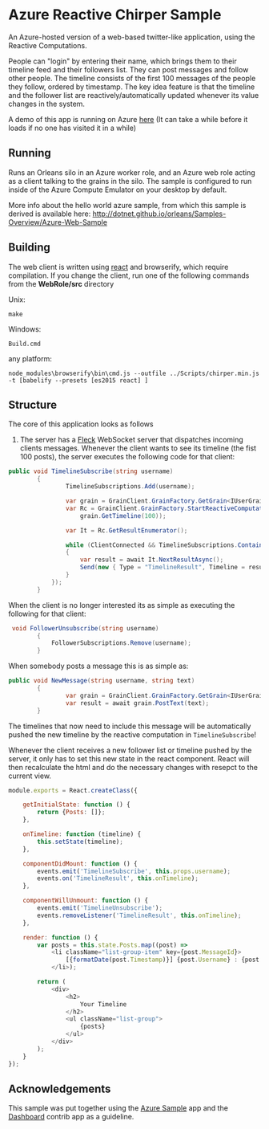 # Azure Reactive Chirper Sample #

An Azure-hosted version of a web-based twitter-like application, using the Reactive Computations.

People can "login" by entering their name, which brings them to their timeline feed and their followers list.
They can post messages and follow other people. The timeline consists of the first 100 messages of the people they follow, ordered by timestamp.
The key idea feature is that the timeline and the follower list are reactively/automatically updated whenever its value changes in the system.


A demo of this app is running on Azure [here](https://github.com/ticup/AzureReactiveChirper) (It can take a while before it loads if no one has visited it in a while)

## Running ##
Runs an Orleans silo in an Azure worker role, and an Azure web role acting as a client talking to the grains in the silo.
The sample is configured to run inside of the Azure Compute Emulator on your desktop by default.

More info about the hello world azure sample, from which this sample is derived is available here:
http://dotnet.github.io/orleans/Samples-Overview/Azure-Web-Sample


## Building ##
The web client is written using [react](https://facebook.github.io/react/) and browserify, which require compilation.
If you change the client, run one of the following commands from the **WebRole/src** directory

Unix:

    make

Windows:

    Build.cmd

any platform:

    node_modules\browserify\bin\cmd.js --outfile ../Scripts/chirper.min.js -t [babelify --presets [es2015 react] ]

## Structure ##
The core of this application looks as follows

1) The server has a [Fleck](https://www.nuget.org/packages/Fleck/) WebSocket server that dispatches incoming clients messages. Whenever the client wants to see its timeline (the fist 100 posts), the server executes the following code for that client:

````c#
public void TimelineSubscribe(string username)
        {
                TimelineSubscriptions.Add(username);

                var grain = GrainClient.GrainFactory.GetGrain<IUserGrain>(username);
                var Rc = GrainClient.GrainFactory.StartReactiveComputation(() =>
                    grain.GetTimeline(100));

                var It = Rc.GetResultEnumerator();

                while (ClientConnected && TimelineSubscriptions.Contains(username))
                {
                    var result = await It.NextResultAsync();
                    Send(new { Type = "TimelineResult", Timeline = result });
                }
            });
        }
`````

When the client is no longer interested its as simple as executing the following for that client:

````c#
 void FollowerUnsubscribe(string username)
        {
            FollowerSubscriptions.Remove(username);
        }
`````

When somebody posts a message this is as simple as:
````c#
public void NewMessage(string username, string text)
        {
                var grain = GrainClient.GrainFactory.GetGrain<IUserGrain>(username);
                var result = await grain.PostText(text);
        }
````

The timelines that now need to include this message will be automatically pushed the new timeline by the reactive computation in ``TimelineSubscribe``!



Whenever the client receives a new follower list or timeline pushed by the server, it only has to set this new state in the react component.
React will then recalculate the html and do the necessary changes with resepct to the current view.
````javascript
module.exports = React.createClass({

    getInitialState: function () {
        return {Posts: []};
    },

    onTimeline: function (timeline) {
        this.setState(timeline);
    },

    componentDidMount: function () {
        events.emit('TimelineSubscribe', this.props.username);
        events.on('TimelineResult', this.onTimeline);
    },

    componentWillUnmount: function () {
        events.emit('TimelineUnsubscribe');
        events.removeListener('TimelineResult', this.onTimeline);
    },

    render: function () {
        var posts = this.state.Posts.map((post) =>
            <li className="list-group-item" key={post.MessageId}>
                [{formatDate(post.Timestamp)}] {post.Username} : {post.Text}
            </li>);

        return (
            <div>
                <h2>
                    Your Timeline
                </h2>
                <ul className="list-group">
                    {posts}
                </ul>
            </div>
        );
    }
});
````

## Acknowledgements ##
This sample was put together using the [Azure Sample](http://dotnet.github.io/orleans/Samples-Overview/Azure-Web-Sample) app and the [Dashboard](https://github.com/OrleansContrib/OrleansDashboard) contrib app as a guideline.
